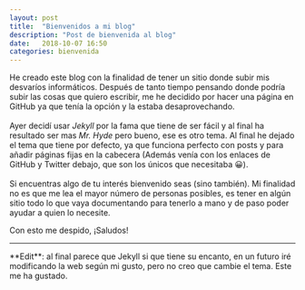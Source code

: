 ```yaml
---
layout: post
title:  "Bienvenidos a mi blog"
description: "Post de bienvenida al blog"
date:   2018-10-07 16:50
categories: bienvenida
---
```

He creado este blog con la finalidad de tener un sitio donde subir mis desvaríos
informáticos. Después de tanto tiempo pensando donde podría subir las cosas que
quiero escribir, me he decidido por hacer una página en GitHub ya que tenía la
opción y la estaba desaprovechando.<br><br>
Ayer decidí usar *Jekyll* por la fama que tiene de ser fácil y al final ha
resultado ser mas *Mr. Hyde* pero bueno, ese es otro tema. Al final he dejado
el tema que tiene por defecto, ya que funciona perfecto con posts y para añadir
páginas fijas en la cabecera (Además venía con los enlaces de GitHub y Twitter
debajo, que son los únicos que necesitaba 😀).<br><br>
Si encuentras algo de tu interés bienvenido seas (sino también). Mi finalidad no
es que me lea el mayor número de personas posibles, es tener en algún sitio todo
lo que vaya documentando para tenerlo a mano y de paso poder ayudar a quien lo
necesite.

Con esto me despido, ¡Saludos!
<hr>
**Edit**: al final parece que Jekyll si que tiene su encanto, en un futuro iré
modificando la web según mi gusto, pero no creo que cambie el tema. Este me ha
gustado.
